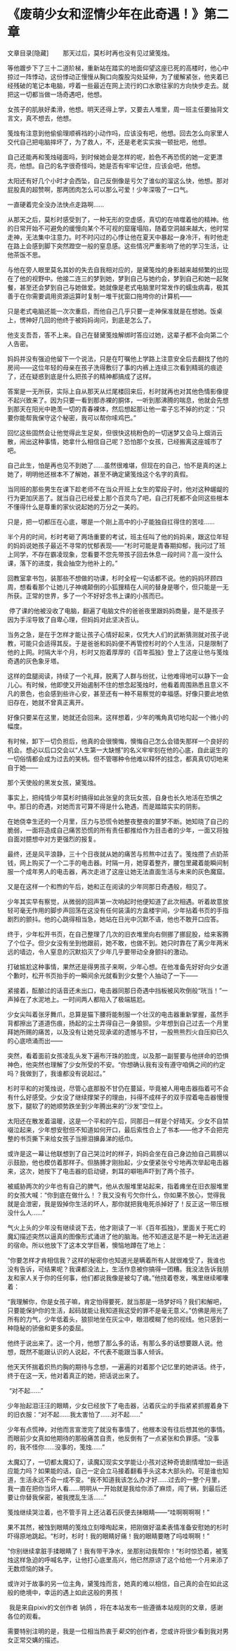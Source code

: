 # 《废萌少女和涩情少年在此奇遇！》第二章

文章目录[隐藏] 　　那天过后，莫杉时再也没有见过黛笺烛。

等他踱步下了三十二道阶梯，重新站在踏实的地面仰望这座已死的高楼时，他心中掠过一阵悸动，这份悸动正慢慢从胸口向腹股沟处延伸，为了缓解紧张，他夹着已经残破的笔记本电脑，哼着一些最近在网上流行的口水歌往家的方向快步走去。就把这一切都当做一场奇遇吧，他想。

女孩子的肌肤好柔滑，他想。明天还得上学，又要去人堆里，周一班主任要抽背文言文，真不想去，他想。

笺烛有注意到他偷偷理顺裤裆的小动作吗，应该没有吧，他想。回去怎么向家里人交代自己把电脑摔坏了，为了救人，不，还是老老实实挨一顿批吧，他想。

自己还能再和笺烛碰面吗，到时候她会是怎样的呢，脸色不再恐慌的她一定更漂亮，他想。自己的名字很奇怪吗，她是否有牢牢记住，应该会吧，他想。

太阳还有好几个小时才会西坠，自己反倒像是亏欠了谁似的溜这么快，他想。那对屁股真的超赞啊，那两团肉怎么可以那么可爱！少年深吸了一口气。

一直硬着完全没办法快点走路啊…… 

从那天之后，莫杉时感受到了，一种无形的空虚感，真切的在啃噬着他的精神。他的日常开始不可避免的缓慢向某个不可视的窟窿塌陷，随着空洞越来越大，他时常走神，无法集中注意力。时不时闪过的心悸让他在夏天中暴起一身冷汗，有时他走在路上会感到脚下突然蹬空一般的窒息感。这些情况严重影响了他的学习生活，让他茶饭不思。

与他在旁人眼里莫名其妙的失去自我相对应的，是黛笺烛的身影越来越频繁的出现在了他的视野中。他接二连三的梦到她，梦到自己与她约会，梦到自己和她一起聚餐，甚至还会梦到自己与她做爱。她就像是老式电脑里时常发作的蠕虫病毒，极其善于在你需要调用资源运算时复制一堆干扰窗口拖垮你的计算机——

只是老式电脑还能一次次重启，而他自己几乎只要一走神保准就是在想她。饭桌上，愣神好几回的他终于被妈妈询问，到底是怎么了。

他支支吾吾，答不上来。自己在替黛笺烛解绑时答应过她，这辈子都不会向第二个人告密。

妈妈并没有强迫他留下一个说法，只是在叮嘱他上学路上注意安全后去翻找了他的房间——这位年轻的母亲在孩子洗得敷衍了事的内裤上连续三次看到精斑的痕迹了，还在疑惑到底是什么把孩子的精神都搞成了这样。

答案是一无所获，实际上自从那天从烂尾楼回来后，杉时就再也对其他色情影像提不起兴致来了。因为只要一看到那赤裸的胴体，一听到那沸腾的喘息，他就会先想到那天在阳光中艳羡一切的青春裸体，然后想起那让他一辈子忘不掉的约定：“只要你能帮我保守这个秘密，我可以帮你嗦鸡巴。”

回忆这些固然会让他觉得此生足矣，但很快这桃粉色的一切迷梦又会马上烟消云散，闹出这种事情，她拿什么相信自己呢？恐怕那个女孩，已经搬离这座城市了吧。

自己此生，怕是再也见不到她了……虽然很难堪，但现在的自己，怕不是真的迷上她了，明明他还根本不了解她，甚至不确定黛笺烛这个名字的真假。

当同班的那些男生在课下趁老师不在当众开班上女生的荤段子时，他对这种龌龊的行为更加厌恶了。就当自己已经爱上那个百灵鸟了吧，自己打死都不会同这些根本不懂得什么是尊重的家伙说起她的万分之一美的。

只是，把一切都压在心底，哪是一个刚上高中的小子能独自扛得住的苦哇…… 

半个月的时间，杉时考砸了两场重要的考试，班主任叫了他的妈妈来，跟这位年轻的妈妈说她孩子最近不寻常的忧郁表现——“杉时可能是青春期抑郁，我问过了班上同学，不存在霸凌现象，您看要不您先带孩子回去休息一段时间？高一没什么课，落下的进度，我会抽空为他补上的。”

回教室拿书包，装那些不想做的功课，杉时全程一句话都不说。他的妈妈环顾四周，想看看那个让她儿子神魂颠倒的小狐狸精在人间的替身是哪个，但只能是一无所获。正常的世界，多了一个不好好念书上课的小孩而已。

 停了课的他被没收了电脑，翻遍了电脑文件的爸爸夜里跟妈妈商量，是不是孩子因为手淫导致了自卑心理，但妈妈对此坚决否认。

当务之急，是在于怎样才能让孩子心情好起来，仅凭大人们的武断猜测就对孩子说教，可能只会适得其反。于是爸爸和妈妈便不再管控杉时的个人生活，只是限制了他的上网。时隔大半个月，杉时又抱着厚厚的《百年孤独》登上了这座让他与笺烛奇遇的灰色象牙塔。

这样的盘腿阅读，持续了一个礼拜，脱离了人群与纷扰，让他难得地可以静下一会儿心。有时候，他即使又开始遏制不住的想念起笺烛时，他看着周围熟悉且意义不凡的景色，也会感到些许心安，甚至还有一种不易察觉的幸福感。好像只要此地依旧存在，她就不曾真正离开。

好像只要呆在这里，她就还会回来。这样想着，少年的嘴角真切地勾起一个微小的幅度。

有时候，卸下一切负担后，他真的会很懊悔，懊悔自己怎么会错失那样一个良好的机会。想必以后口交会以“人生第一大缺憾”的名义牢牢刻在他的心底，自此诞生的一切俗情都会成为过去的笑柄。但不管哪种令他难以释怀的挂念，都真真切切地来自于她——

那个天使般的黑发女孩，黛笺烛。 

事实上，把纯情少年莫杉时搞得如此张皇的贪玩女孩，自身也长久地活在恐惧之中。那日的奇遇，对她而言可算不得是什么艳遇，而是踏踏实实的阴影。

在她侥幸生还的一个月里，压力与恐慌令她整夜整夜的噩梦不断。她知晓了自己的脆弱，一面将造成自己痛苦恐慌的所有责任都推给作为目击者的少年，一面又将独自面对臆想中对方更强烈的报复。

最终，还是风平浪静，三十个日夜就从她的痛苦与煎熬中过去了。笺烛攒了点奶茶钱，网上购买了一个二手的电击器。时隔一月，她穿着整齐，腰包里藏着能瞬间制服一个成年男人的电击器，再次走进了这座让她无法直面生活与未来的灰色魔窟。

又是在这样一个和煦的午后，她和正在阅读的少年同那日奇遇般，相见了。 

少年其实早有察觉，从微弱的回声第一次响起时他便知道了此次相遇。听着故意放轻可毫无作用的脚步声回荡在这没有任何装潢的方盒楼宇间，少年拈着书页的手指剧烈的颤抖。他的心跳得相当急，她站在日光中沉默不语，他也不敢开口应答。

终于，少年松开书页，在自己整理了几次的旧衣堆里向右侧挪了挪屁股，给来客腾了个位子。但少女没有坐到他跟前，她不敢，也做不到。她只时靠在了离少年两米远的墙边，令人窒息的沉默掐灭了少年几乎要带动全身颤抖的激动。

打破尴尬这种事情，果然还是得男孩子来啊，少年心想。在他准备先好好向少女道个歉时，松开书页抬手的一瞬间余光就看到少女整个人抽动了一下——

紧接着，酝酿过的话音还未出口，电击器同那日奇遇中挡板被风吹倒般“咣当！”一声掉在了水泥地上。一时间两人都陷入了极端尴尬。

少女尖叫着张牙舞爪，总算是猫下腰将能制服一个壮汉的电击器重新掌握，虽然手背都擦出了道道伤痕，扬起的尘土弄得自己一身狼狈。少年想到自己过去一个月里拜她所赐的痛苦，以及没有让她兑现承诺的遗憾与不甘，一股熊熊烈火自压抑已久的心底喷涌而出——

突然，看着面前女孩凌乱头发下遍布汗珠的脸庞，以及那一副誓要与他拼命的恐惧神色，他突然也理解了少女所受的不安。“你想确认我有没有遵守咱俩之间的约定吗？我做到了，我谁都没有说起过。”

杉时平和的对笺烛说，尽管心底那股不甘仍在蔓延，毕竟被人用电击器指着可不会有什么好感受。少女没了继续撑架子的理由，抖得不成样子的双手捏着电击器慢慢放下，腿软了的她顺势跌坐到少年腾出来的“沙发”空位上。

太阳还在散发着温暖，这是一个平和的午后，同那日一样是个好晴天。少女不自禁啜泣起来，少年想安慰但不知道如何开口，最后索性合上了书本——他才不会把完整的书页撕下来给女孩子当擦泪擤鼻涕的纸巾。

或许是这一幕让他联想到了自己哭泣时的样子，妈妈会坐在自己身边拍自己肩膀以示鼓励，他也模仿着那样子。但胳膊才刚抬起，少女便紧张兮兮地再次举起电击器来，这次，她按下了电击器的启动键，刺耳的噼啪声吓到了两个孩子。

被威胁两次的少年也有自己的脾气，他从衣服堆里站起来，指着瘫坐在旧衣服堆里的女孩大喊：“你到底在做什么！？我又没有亏欠你什么，你如果不放心，觉得我就是会泄密，我是毁掉你生活的坏人，那你就把我电死杀掉好了！反正这一带压根没什么人……”

气火上头的少年没有继续说下去，他才刚读了一半《百年孤独》，里面关于死亡的魔幻描述突然以逼真的图像形式涌进了他的脑海。他不知道这是不是一种无法逃避的宿命。所以他放下了这本文学巨著，懊恼地蹲在了地上：

“你要怎样才肯相信我？这样的秘密你也知道光是瞒着所有人就很难受了，我谁也没有告诉，可结果呢？我课都没法上，生活作息被你搞得一团糟。我没法告诉我朋友和家人关于你的任何事，他们都说我像是被勾了魂。”他挠着卷发，嘴里继续嘟囔着：

“我理解你，你是女孩子嘛，肯定怕得要死，就当那是一场梦好吗？我们和解吧，只要能保护你的生活，起码就能让我知道我这受的罪不是毫无意义。”仿佛是用光了所有的力气，少年低着头，狼狈地坐在灰尘中，眼泪模糊了他的视线。他只感到一种隐秘的骄傲和更多的委屈。

他终于说出来了。这一个月，他想了那么多的话，有那么多的话想要跟人说。他想，既然不能跟认识的人说起，不代表不能跟当事人倾诉。

他天天怀揣着炽热灼胸的期待与念想，一遍遍的对着那个记忆里的她讲话。终于，终于在这一天，他对着真正的她，把话说出来了。

 “对不起……”

少年抬起泪汪汪的眼睛，少女已经放下了电击器，沾着灰尘的手指紧紧抓握着身下的旧衣服：“对不起……我太害怕了……对不起……”

少年有点慌神，对他而言宣泄完了就没有事情了，他根本没有往后想其他的事情。而眼前少女真如他期待的那般痛苦自责，他反倒有了一点紧张和负罪感。“没事的，我不怪你……没事的，笺烛……”

太魔幻了，一切都太魔幻了，读魔幻现实文学能让小孩对这种奇诡剧情增加一些适应能力吗？如果能的话，自己一定会立马接着翻看手头这本大部头的。可是谁也知道，生活永远不会一成不变。“我不知道我该怎么办才好……过去的一整个月里，我一直在把你当坏人看……明明从一开始就是我给你添了麻烦，闯了祸，到最后还要让你替我保密，被我搅乱生活……”

笺烛继续哭泣着，也不管手背上还沾着石灰便去抹眼睛——“哇啊啊啊啊！”

果不其然，被蚀到眼睛的笺烛立刻嚎啕起来，把刚做好温柔表情准备安慰她的杉时吓得原地跳起。“杉时，杉时！我的眼睛好痛！我的眼睛要瞎了吗哇啊啊！”

“你别继续拿脏手揉眼睛了！我有带干净水，坐那别动我帮你！”杉时惊恐着，被笺烛这样急迫的呼喊名字，让他打心底里高兴，他已然原谅了这个给他一个月来添了无数烦恼的妹子。

或许对于故事的另一位主角，黛笺烛而言，她真的难以相信，自己真的会在如此这般的绝境中，幸运的遇上如此这般的男孩！ 

 我是来自pixiv的文创作者 钠鸽 ，将在本站发布一些遵循本站规则的文章，感谢各位的观看。

需要特别注明的是，我是一位相当热衷于*菊交*的创作者，您或许将很少看到我对男女正常交媾的描述。
